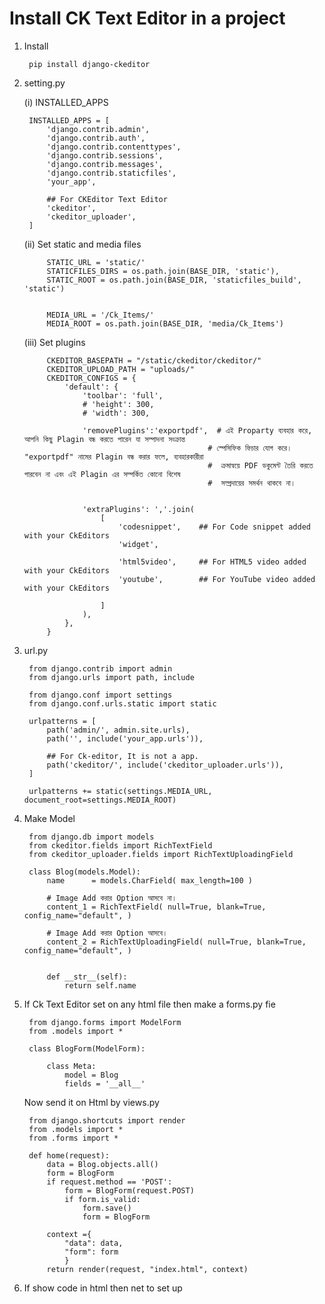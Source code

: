 # Install CK Text Editor in a project


1) Install 

        pip install django-ckeditor

2) setting.py

    (i) INSTALLED_APPS  

        INSTALLED_APPS = [
            'django.contrib.admin',
            'django.contrib.auth',
            'django.contrib.contenttypes',
            'django.contrib.sessions',
            'django.contrib.messages',
            'django.contrib.staticfiles',
            'your_app',

            ## For CKEditor Text Editor
            'ckeditor',
            'ckeditor_uploader',
        ]

    (ii) Set static and media files

            STATIC_URL = 'static/'
            STATICFILES_DIRS = os.path.join(BASE_DIR, 'static'),
            STATIC_ROOT = os.path.join(BASE_DIR, 'staticfiles_build', 'static')


            MEDIA_URL = '/Ck_Items/'
            MEDIA_ROOT = os.path.join(BASE_DIR, 'media/Ck_Items')


    (iii) Set plugins

            CKEDITOR_BASEPATH = "/static/ckeditor/ckeditor/"
            CKEDITOR_UPLOAD_PATH = "uploads/"
            CKEDITOR_CONFIGS = {
                'default': {
                    'toolbar': 'full',
                    # 'height': 300,
                    # 'width': 300,

                    'removePlugins':'exportpdf',  # এই Proparty ব্যবহার করে, আপনি কিছু Plagin বন্ধ করতে পারেন যা সম্পাদনা সংক্রান্ত 
                                                # স্পেসিফিক ফিচার যোগ করে। "exportpdf" নামের Plagin বন্ধ করার ফলে, ব্যবহারকারীরা
                                                #  ক্রমান্বয়ে PDF ডকুমেন্ট তৈরি করতে পারবেন না এবং এই Plagin এর সম্পর্কিত কোনো বিশেষ
                                                #  সম্প্রদায়ের সমর্থন থাকবে না।

                    
                    'extraPlugins': ','.join(
                        [
                            'codesnippet',    ## For Code snippet added with your CkEditors
                            'widget',

                            'html5video',     ## For HTML5 video added with your CkEditors
                            'youtube',        ## For YouTube video added with your CkEditors     
                            
                        ]
                    ),       
                },
            }



3) url.py

        from django.contrib import admin
        from django.urls import path, include

        from django.conf import settings
        from django.conf.urls.static import static

        urlpatterns = [
            path('admin/', admin.site.urls),
            path('', include('your_app.urls')),

            ## For Ck-editor, It is not a app.
            path('ckeditor/', include('ckeditor_uploader.urls')),  
        ]

        urlpatterns += static(settings.MEDIA_URL, document_root=settings.MEDIA_ROOT)



4) Make Model 

        from django.db import models
        from ckeditor.fields import RichTextField
        from ckeditor_uploader.fields import RichTextUploadingField

        class Blog(models.Model):
            name      = models.CharField( max_length=100 )

            # Image Add করার Option আসবে না।
            content_1 = RichTextField( null=True, blank=True, config_name="default", )  

            # Image Add করার Option আসবে।   
            content_2 = RichTextUploadingField( null=True, blank=True, config_name="default", )
            

            def __str__(self):
                return self.name



5) If Ck Text Editor set on any html file then make a forms.py fie

        from django.forms import ModelForm
        from .models import *

        class BlogForm(ModelForm):

            class Meta:
                model = Blog
                fields = '__all__'


    Now send it on Html by views.py

        from django.shortcuts import render
        from .models import *
        from .forms import *

        def home(request):
            data = Blog.objects.all()
            form = BlogForm
            if request.method == 'POST':
                form = BlogForm(request.POST)
                if form.is_valid:
                    form.save()
                    form = BlogForm
                  
            context ={
                "data": data, 
                "form": form
                }
            return render(request, "index.html", context)



6) If show code in html then net to set up 

<link rel="stylesheet" href="https://cdnjs.cloudflare.com/ajax/libs/highlight.js/11.6.0/styles/devibeans.min.css" />

<script src="https://cdnjs.cloudflare.com/ajax/libs/highlight.js/11.6.0/highlight.min.js"></script>